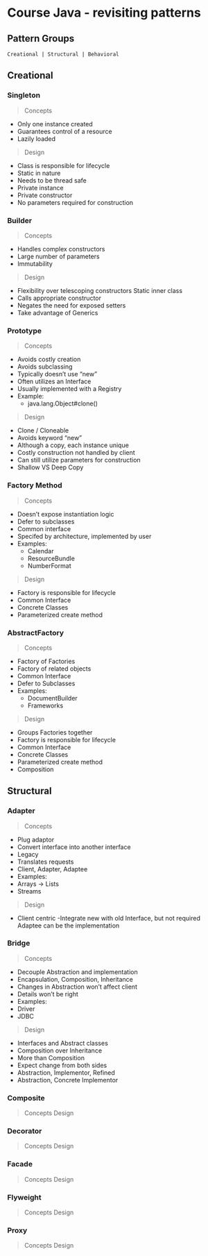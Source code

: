 # Course Java - revisiting patterns

## Pattern Groups 

    Creational | Structural | Behavioral 

## Creational

### Singleton

> Concepts
- Only one instance created
- Guarantees control of a resource
- Lazily loaded

> Design
- Class is responsible for lifecycle
- Static in nature
- Needs to be thread safe
- Private instance
- Private constructor
- No parameters required for construction

### Builder

> Concepts
- Handles complex constructors
- Large number of parameters
- Immutability

> Design 
- Flexibility over telescoping constructors Static inner class
- Calls appropriate constructor
- Negates the need for exposed setters
- Take advantage of Generics

### Prototype

> Concepts
- Avoids costly creation
- Avoids subclassing
- Typically doesn’t use “new”
- Often utilizes an Interface
- Usually implemented with a Registry
- Example:
    - java.lang.Object#clone() 

> Design
- Clone / Cloneable
- Avoids keyword “new”
- Although a copy, each instance unique
- Costly construction not handled by client
- Can still utilize parameters for construction
- Shallow VS Deep Copy

### Factory Method

> Concepts
- Doesn’t expose instantiation logic
- Defer to subclasses
- Common interface
- Specifed by architecture, implemented by user
- Examples:
    - Calendar
    - ResourceBundle
    - NumberFormat

> Design
- Factory is responsible for lifecycle
- Common Interface
- Concrete Classes
- Parameterized create method

### AbstractFactory

> Concepts
- Factory of Factories
- Factory of related objects
- Common Interface
- Defer to Subclasses
- Examples:
    - DocumentBuilder
    - Frameworks 

> Design
- Groups Factories together
- Factory is responsible for lifecycle
- Common Interface
- Concrete Classes
- Parameterized create method
- Composition

## Structural

### Adapter
> Concepts
- Plug adaptor
- Convert interface into another interface
- Legacy
- Translates requests
- Client, Adapter, Adaptee
- Examples:
- Arrays -> Lists
- Streams
 
> Design
- Client centric
-Integrate new with old
Interface, but not required
Adaptee can be the implementation

### Bridge
> Concepts
- Decouple Abstraction and implementation
- Encapsulation, Composition, Inheritance
- Changes in Abstraction won’t affect client
- Details won’t be right
- Examples:
- Driver
- JDBC

> Design
- Interfaces and Abstract classes
- Composition over Inheritance
- More than Composition
- Expect change from both sides
- Abstraction, Implementor, Refined
- Abstraction, Concrete Implementor

### Composite
> Concepts
> Design

### Decorator
> Concepts
> Design

### Facade
> Concepts
> Design

### Flyweight
> Concepts
> Design

### Proxy
> Concepts
> Design
         
